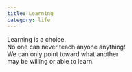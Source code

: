 ```yaml
---
title: Learning 
category: life
---
```


Learning is a choice.  
No one can never teach anyone anything!  
We can only point toward what another   
may be willing or able to learn.  
